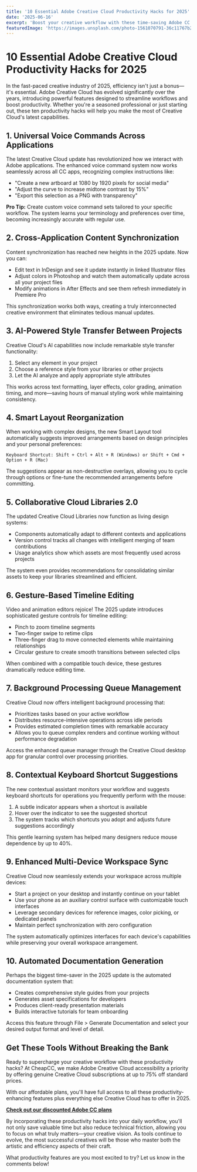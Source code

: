 ```yaml
---
title: '10 Essential Adobe Creative Cloud Productivity Hacks for 2025'
date: '2025-06-16'
excerpt: 'Boost your creative workflow with these time-saving Adobe CC productivity hacks for 2025. Master the latest shortcuts, automation techniques, and collaboration tools to work smarter, not harder.'
featuredImage: 'https://images.unsplash.com/photo-1561070791-36c11767b26a?ixlib=rb-4.0.3&auto=format&fit=crop&w=1200&h=630&q=80'
---
```


# 10 Essential Adobe Creative Cloud Productivity Hacks for 2025

In the fast-paced creative industry of 2025, efficiency isn't just a bonus—it's essential. Adobe Creative Cloud has evolved significantly over the years, introducing powerful features designed to streamline workflows and boost productivity. Whether you're a seasoned professional or just starting out, these ten productivity hacks will help you make the most of Creative Cloud's latest capabilities.

## 1. Universal Voice Commands Across Applications

The latest Creative Cloud update has revolutionized how we interact with Adobe applications. The enhanced voice command system now works seamlessly across all CC apps, recognizing complex instructions like:

- "Create a new artboard at 1080 by 1920 pixels for social media"
- "Adjust the curve to increase midtone contrast by 15%"
- "Export this selection as a PNG with transparency"

**Pro Tip:** Create custom voice command sets tailored to your specific workflow. The system learns your terminology and preferences over time, becoming increasingly accurate with regular use.

## 2. Cross-Application Content Synchronization

Content synchronization has reached new heights in the 2025 update. Now you can:

- Edit text in InDesign and see it update instantly in linked Illustrator files
- Adjust colors in Photoshop and watch them automatically update across all your project files
- Modify animations in After Effects and see them refresh immediately in Premiere Pro

This synchronization works both ways, creating a truly interconnected creative environment that eliminates tedious manual updates.

## 3. AI-Powered Style Transfer Between Projects

Creative Cloud's AI capabilities now include remarkable style transfer functionality:

1. Select any element in your project
2. Choose a reference style from your libraries or other projects
3. Let the AI analyze and apply appropriate style attributes

This works across text formatting, layer effects, color grading, animation timing, and more—saving hours of manual styling work while maintaining consistency.

## 4. Smart Layout Reorganization

When working with complex designs, the new Smart Layout tool automatically suggests improved arrangements based on design principles and your personal preferences:

```
Keyboard Shortcut: Shift + Ctrl + Alt + R (Windows) or Shift + Cmd + Option + R (Mac)
```

The suggestions appear as non-destructive overlays, allowing you to cycle through options or fine-tune the recommended arrangements before committing.

## 5. Collaborative Cloud Libraries 2.0

The updated Creative Cloud Libraries now function as living design systems:

- Components automatically adapt to different contexts and applications
- Version control tracks all changes with intelligent merging of team contributions
- Usage analytics show which assets are most frequently used across projects

The system even provides recommendations for consolidating similar assets to keep your libraries streamlined and efficient.

## 6. Gesture-Based Timeline Editing

Video and animation editors rejoice! The 2025 update introduces sophisticated gesture controls for timeline editing:

- Pinch to zoom timeline segments
- Two-finger swipe to retime clips
- Three-finger drag to move connected elements while maintaining relationships
- Circular gesture to create smooth transitions between selected clips

When combined with a compatible touch device, these gestures dramatically reduce editing time.

## 7. Background Processing Queue Management

Creative Cloud now offers intelligent background processing that:

- Prioritizes tasks based on your active workflow
- Distributes resource-intensive operations across idle periods
- Provides estimated completion times with remarkable accuracy
- Allows you to queue complex renders and continue working without performance degradation

Access the enhanced queue manager through the Creative Cloud desktop app for granular control over processing priorities.

## 8. Contextual Keyboard Shortcut Suggestions

The new contextual assistant monitors your workflow and suggests keyboard shortcuts for operations you frequently perform with the mouse:

1. A subtle indicator appears when a shortcut is available
2. Hover over the indicator to see the suggested shortcut
3. The system tracks which shortcuts you adopt and adjusts future suggestions accordingly

This gentle learning system has helped many designers reduce mouse dependence by up to 40%.

## 9. Enhanced Multi-Device Workspace Sync

Creative Cloud now seamlessly extends your workspace across multiple devices:

- Start a project on your desktop and instantly continue on your tablet
- Use your phone as an auxiliary control surface with customizable touch interfaces
- Leverage secondary devices for reference images, color picking, or dedicated panels
- Maintain perfect synchronization with zero configuration

The system automatically optimizes interfaces for each device's capabilities while preserving your overall workspace arrangement.

## 10. Automated Documentation Generation

Perhaps the biggest time-saver in the 2025 update is the automated documentation system that:

- Creates comprehensive style guides from your projects
- Generates asset specifications for developers
- Produces client-ready presentation materials
- Builds interactive tutorials for team onboarding

Access this feature through File > Generate Documentation and select your desired output format and level of detail.

## Get These Tools Without Breaking the Bank

Ready to supercharge your creative workflow with these productivity hacks? At CheapCC, we make Adobe Creative Cloud accessibility a priority by offering genuine Creative Cloud subscriptions at up to 75% off standard prices.

With our affordable plans, you'll have full access to all these productivity-enhancing features plus everything else Creative Cloud has to offer in 2025.

[**Check out our discounted Adobe CC plans**](/#pricing)

By incorporating these productivity hacks into your daily workflow, you'll not only save valuable time but also reduce technical friction, allowing you to focus on what truly matters—your creative vision. As tools continue to evolve, the most successful creatives will be those who master both the artistic and efficiency aspects of their craft.

What productivity features are you most excited to try? Let us know in the comments below!
